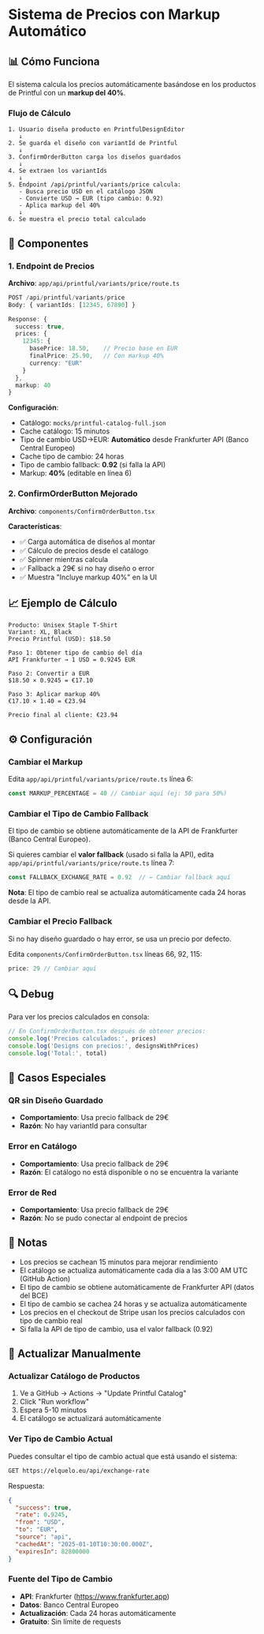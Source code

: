 # Sistema de Precios con Markup Automático

## 📊 Cómo Funciona

El sistema calcula los precios automáticamente basándose en los productos de Printful con un **markup del 40%**.

### Flujo de Cálculo

```
1. Usuario diseña producto en PrintfulDesignEditor
   ↓
2. Se guarda el diseño con variantId de Printful
   ↓
3. ConfirmOrderButton carga los diseños guardados
   ↓
4. Se extraen los variantIds
   ↓
5. Endpoint /api/printful/variants/price calcula:
   - Busca precio USD en el catálogo JSON
   - Convierte USD → EUR (tipo cambio: 0.92)
   - Aplica markup del 40%
   ↓
6. Se muestra el precio total calculado
```

## 🔧 Componentes

### 1. Endpoint de Precios
**Archivo**: `app/api/printful/variants/price/route.ts`

```typescript
POST /api/printful/variants/price
Body: { variantIds: [12345, 67890] }

Response: {
  success: true,
  prices: {
    12345: {
      basePrice: 18.50,    // Precio base en EUR
      finalPrice: 25.90,   // Con markup 40%
      currency: "EUR"
    }
  },
  markup: 40
}
```

**Configuración**:
- Catálogo: `mocks/printful-catalog-full.json`
- Cache catálogo: 15 minutos
- Tipo de cambio USD→EUR: **Automático** desde Frankfurter API (Banco Central Europeo)
- Cache tipo de cambio: 24 horas
- Tipo de cambio fallback: **0.92** (si falla la API)
- Markup: **40%** (editable en línea 6)

### 2. ConfirmOrderButton Mejorado
**Archivo**: `components/ConfirmOrderButton.tsx`

**Características**:
- ✅ Carga automática de diseños al montar
- ✅ Cálculo de precios desde el catálogo
- ✅ Spinner mientras calcula
- ✅ Fallback a 29€ si no hay diseño o error
- ✅ Muestra "Incluye markup 40%" en la UI

## 📈 Ejemplo de Cálculo

```
Producto: Unisex Staple T-Shirt
Variant: XL, Black
Precio Printful (USD): $18.50

Paso 1: Obtener tipo de cambio del día
API Frankfurter → 1 USD = 0.9245 EUR

Paso 2: Convertir a EUR
$18.50 × 0.9245 = €17.10

Paso 3: Aplicar markup 40%
€17.10 × 1.40 = €23.94

Precio final al cliente: €23.94
```

## ⚙️ Configuración

### Cambiar el Markup

Edita `app/api/printful/variants/price/route.ts` línea 6:

```typescript
const MARKUP_PERCENTAGE = 40 // Cambiar aquí (ej: 50 para 50%)
```

### Cambiar el Tipo de Cambio Fallback

El tipo de cambio se obtiene automáticamente de la API de Frankfurter (Banco Central Europeo).

Si quieres cambiar el **valor fallback** (usado si falla la API), edita `app/api/printful/variants/price/route.ts` línea 7:

```typescript
const FALLBACK_EXCHANGE_RATE = 0.92  // ← Cambiar fallback aquí
```

**Nota**: El tipo de cambio real se actualiza automáticamente cada 24 horas desde la API.

### Cambiar el Precio Fallback

Si no hay diseño guardado o hay error, se usa un precio por defecto.

Edita `components/ConfirmOrderButton.tsx` líneas 66, 92, 115:

```typescript
price: 29 // Cambiar aquí
```

## 🔍 Debug

Para ver los precios calculados en consola:

```typescript
// En ConfirmOrderButton.tsx después de obtener precios:
console.log('Precios calculados:', prices)
console.log('Designs con precios:', designsWithPrices)
console.log('Total:', total)
```

## 🚨 Casos Especiales

### QR sin Diseño Guardado
- **Comportamiento**: Usa precio fallback de 29€
- **Razón**: No hay variantId para consultar

### Error en Catálogo
- **Comportamiento**: Usa precio fallback de 29€
- **Razón**: El catálogo no está disponible o no se encuentra la variante

### Error de Red
- **Comportamiento**: Usa precio fallback de 29€
- **Razón**: No se pudo conectar al endpoint de precios

## 📝 Notas

- Los precios se cachean 15 minutos para mejorar rendimiento
- El catálogo se actualiza automáticamente cada día a las 3:00 AM UTC (GitHub Action)
- El tipo de cambio se obtiene automáticamente de Frankfurter API (datos del BCE)
- El tipo de cambio se cachea 24 horas y se actualiza automáticamente
- Los precios en el checkout de Stripe usan los precios calculados con tipo de cambio real
- Si falla la API de tipo de cambio, usa el valor fallback (0.92)

## 🔄 Actualizar Manualmente

### Actualizar Catálogo de Productos

1. Ve a GitHub → Actions → "Update Printful Catalog"
2. Click "Run workflow"
3. Espera 5-10 minutos
4. El catálogo se actualizará automáticamente

### Ver Tipo de Cambio Actual

Puedes consultar el tipo de cambio actual que está usando el sistema:

```bash
GET https://elquelo.eu/api/exchange-rate
```

Respuesta:
```json
{
  "success": true,
  "rate": 0.9245,
  "from": "USD",
  "to": "EUR",
  "source": "api",
  "cachedAt": "2025-01-10T10:30:00.000Z",
  "expiresIn": 82800000
}
```

### Fuente del Tipo de Cambio

- **API**: Frankfurter (https://www.frankfurter.app)
- **Datos**: Banco Central Europeo
- **Actualización**: Cada 24 horas automáticamente
- **Gratuito**: Sin límite de requests

